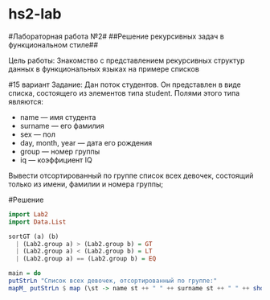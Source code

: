 hs2-lab
=======

#Лабораторная работа №2#
##Решение рекурсивных задач в функциональном стиле##

Цель работы: Знакомство с представлением рекурсивных структур данных в функциональных языках на примере списков


#15 вариант
Задание: Дан поток студентов. Он представлен в виде списка, состоящего из элементов типа student. Полями этого типа являются:

- name — имя студента
- surname — его фамилия
- sex — пол
- day, month, year — дата его рождения
- group — номер группы
- iq — коэффициент IQ

Вывести отсортированный по группе список всех девочек, состоящий
только из имени, фамилии и номера группы;

#Решение
``` haskell
import Lab2
import Data.List

sortGT (a) (b)
  | (Lab2.group a) > (Lab2.group b) = GT
  | (Lab2.group a) < (Lab2.group b) = LT
  | (Lab2.group a) == (Lab2.group b) = EQ

main = do
putStrLn "Список всех девочек, отсортированный по группе:"
mapM_ putStrLn $ map (\st -> name st ++ " " ++ surname st ++ " " ++ show (Lab2.group st)) $ filter (\s -> sex s == 'f') $ sortBy sortGT students
```
